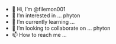 - 👋 Hi, I’m @filemon001
- 👀 I’m interested in ... phyton 
- 🌱 I’m currently learning ... 
- 💞️ I’m looking to collaborate on ... phyton 
- 📫 How to reach me ...

<!---
filemon001/filemon001 is a ✨ special ✨ repository because its `README.md` (this file) appears on your GitHub profile.
You can click the Preview link to take a look at your changes.
--->
